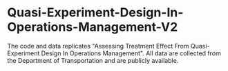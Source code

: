 # Quasi-Experiment-Design-In-Operations-Management-V2
The code and data replicates "Assessing Treatment Effect From Quasi-Experiment Design In Operations Management". All data are collected from the Department of Transportation and are publicly available. 
